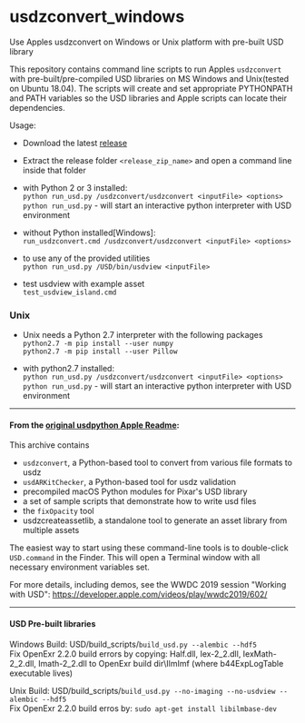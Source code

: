 # usdzconvert_windows
Use Apples usdzconvert on Windows or Unix platform with pre-built USD library

This repository contains command line scripts to run Apples `usdzconvert` with pre-built/pre-compiled USD libraries on MS Windows and Unix(tested on Ubuntu 18.04). The scripts will create and set appropriate PYTHONPATH and PATH variables so the USD libraries and Apple scripts can locate their dependencies.

Usage:
  - Download the latest [release](https://github.com/tappi287/usdzconvert_windows/releases)

  - Extract the release folder `<release_zip_name>` and open a command line inside that folder

  - with Python 2 or 3 installed:<br />
  		`python run_usd.py /usdzconvert/usdzconvert <inputFile> <options>`<br />
		`python run_usd.py` - will start an interactive python interpreter with USD environment

  - without Python installed[Windows]:<br />
  		`run_usdzconvert.cmd /usdzconvert/usdzconvert <inputFile> <options>`

  - to use any of the provided utilities<br />
		`python run_usd.py /USD/bin/usdview <inputFile>`
		
  - test usdview with example asset<br />
		`test_usdview_island.cmd`

  ### Unix
  
  - Unix needs a Python 2.7 interpreter with the following packages<br />
		`python2.7 -m pip install --user numpy`<br />
		`python2.7 -m pip install --user Pillow`
    
  - with python2.7 installed:<br />
		`python run_usd.py /usdzconvert/usdzconvert <inputFile> <options>`<br />
		`python run_usd.py` - will start an interactive python interpreter with USD environment
------------

#### From the [original usdpython Apple Readme](https://github.com/tappi287/usdzconvert_windows/blob/master/README_USD-Python-Tools.md):
This archive contains
- `usdzconvert`, a Python-based tool to convert from various file formats to usdz
- `usdARKitChecker`, a Python-based tool for usdz validation
- precompiled macOS Python modules for Pixar's USD library
- a set of sample scripts that demonstrate how to write usd files
- the `fixOpacity` tool
- usdzcreateassetlib, a standalone tool to generate an asset library from multiple assets

The easiest way to start using these command-line tools is to double-click `USD.command` in the Finder. This will open a Terminal window with all necessary environment variables set.

For more details, including demos, see the WWDC 2019 session "Working with USD": 
https://developer.apple.com/videos/play/wwdc2019/602/

------------

#### USD Pre-built libraries ####
Windows Build: USD/build_scripts/`build_usd.py --alembic --hdf5`<br />
Fix OpenExr 2.2.0 build errors by copying: Half.dll, Iex-2_2.dll, IexMath-2_2.dll, Imath-2_2.dll to OpenExr build dir\IlmImf (where b44ExpLogTable executable lives)

Unix Build: USD/build_scripts/`build_usd.py --no-imaging --no-usdview --alembic --hdf5`<br />
Fix OpenExr 2.2.0 build erros by: `sudo apt-get install libilmbase-dev`
